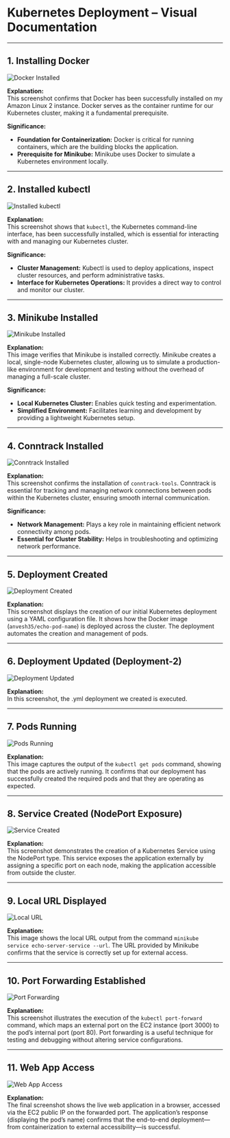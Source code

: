 # Kubernetes Deployment – Visual Documentation

---

## 1. Installing Docker

![Docker Installed](../Screenshots/Docker-Installed.png)

**Explanation:**  
This screenshot confirms that Docker has been successfully installed on my Amazon Linux 2 instance. Docker serves as the container runtime for our Kubernetes cluster, making it a fundamental prerequisite.

**Significance:**  
- **Foundation for Containerization:** Docker is critical for running containers, which are the building blocks the application.
- **Prerequisite for Minikube:** Minikube uses Docker to simulate a Kubernetes environment locally.

---

## 2. Installed kubectl

![Installed kubectl](../Screenshots/Installed-Kubectl.png)

**Explanation:**  
This screenshot shows that `kubectl`, the Kubernetes command-line interface, has been successfully installed, which is essential for interacting with and managing our Kubernetes cluster.

**Significance:**  
- **Cluster Management:** Kubectl is used to deploy applications, inspect cluster resources, and perform administrative tasks.
- **Interface for Kubernetes Operations:** It provides a direct way to control and monitor our cluster.

---

## 3. Minikube Installed

![Minikube Installed](../Screenshots/Minikube-Installed.png)

**Explanation:**  
This image verifies that Minikube is installed correctly. Minikube creates a local, single-node Kubernetes cluster, allowing us to simulate a production-like environment for development and testing without the overhead of managing a full-scale cluster.

**Significance:**  
- **Local Kubernetes Cluster:** Enables quick testing and experimentation.
- **Simplified Environment:** Facilitates learning and development by providing a lightweight Kubernetes setup.

---

## 4. Conntrack Installed

![Conntrack Installed](../Screenshots/conntrack-installed.png)

**Explanation:**  
This screenshot confirms the installation of `conntrack-tools`. Conntrack is essential for tracking and managing network connections between pods within the Kubernetes cluster, ensuring smooth internal communication.

**Significance:**  
- **Network Management:** Plays a key role in maintaining efficient network connectivity among pods.
- **Essential for Cluster Stability:** Helps in troubleshooting and optimizing network performance.

---

## 5. Deployment Created

![Deployment Created](../Screenshots/deployment.png)

**Explanation:**  
This screenshot displays the creation of our initial Kubernetes deployment using a YAML configuration file. It shows how the Docker image (`anvesh35/echo-pod-name`) is deployed across the cluster. The deployment automates the creation and management of pods.

---

## 6. Deployment Updated (Deployment-2)

![Deployment Updated](../screenshots/deployment-2.png)

**Explanation:**  
In this screenshot, the .yml deployment we created is executed. 

---

## 7. Pods Running

![Pods Running](../Screenshots/pods-running.png)

**Explanation:**  
This image captures the output of the `kubectl get pods` command, showing that the pods are actively running. It confirms that our deployment has successfully created the required pods and that they are operating as expected.

---

## 8. Service Created (NodePort Exposure)

![Service Created](../Screenshots/service-creation.png)

**Explanation:**  
This screenshot demonstrates the creation of a Kubernetes Service using the NodePort type. This service exposes the application externally by assigning a specific port on each node, making the application accessible from outside the cluster.

---

## 9. Local URL Displayed

![Local URL](../Screenshots/local-url.png)

**Explanation:**  
This image shows the local URL output from the command `minikube service echo-server-service --url`. The URL provided by Minikube confirms that the service is correctly set up for external access.

---

## 10. Port Forwarding Established

![Port Forwarding](../Screenshots/port-forwarding.png)

**Explanation:**  
This screenshot illustrates the execution of the `kubectl port-forward` command, which maps an external port on the EC2 instance (port 3000) to the pod’s internal port (port 80). Port forwarding is a useful technique for testing and debugging without altering service configurations.

---

## 11. Web App Access

![Web App Access](../Screenshots/Web-App.png)

**Explanation:**  
The final screenshot shows the live web application in a browser, accessed via the EC2 public IP on the forwarded port. The application’s response (displaying the pod’s name) confirms that the end-to-end deployment—from containerization to external accessibility—is successful.
